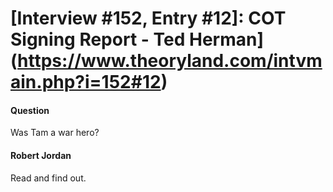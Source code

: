 # [Interview #152, Entry #12]: COT Signing Report - Ted Herman](https://www.theoryland.com/intvmain.php?i=152#12)

#### Question

Was Tam a war hero?

#### Robert Jordan

Read and find out.


